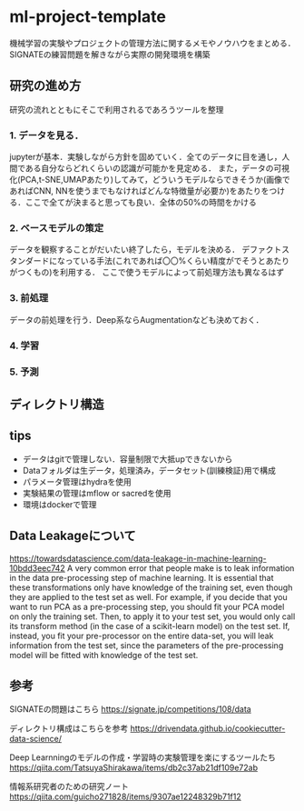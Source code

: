 # ml-project-template

機械学習の実験やプロジェクトの管理方法に関するメモやノウハウをまとめる．
SIGNATEの練習問題を解きながら実際の開発環境を構築

## 研究の進め方
研究の流れとともにそこで利用されるであろうツールを整理
### 1. データを見る．

jupyterが基本．実験しながら方針を固めていく．全てのデータに目を通し，人間である自分ならどれくらいの認識が可能かを見定める．
また，データの可視化(PCA,t-SNE,UMAPあたり)してみて，どういうモデルならできそうか(画像であればCNN, NNを使うまでもなければどんな特徴量が必要か)をあたりをつける．ここで全てが決まると思っても良い．全体の50%の時間をかける
### 2. ベースモデルの策定

データを観察することがだいたい終了したら，モデルを決める．
デファクトスタンダードになっている手法(これであれば〇〇%くらい精度がでそうとあたりがつくもの)を利用する．
ここで使うモデルによって前処理方法も異なるはず

### 3. 前処理

データの前処理を行う．Deep系ならAugmentationなども決めておく．



### 4. 学習
### 5. 予測



## ディレクトリ構造


## tips
- データはgitで管理しない．容量制限で大抵upできないから
- Dataフォルダは生データ，処理済み，データセット(訓練検証)用で構成
- パラメータ管理はhydraを使用
- 実験結果の管理はmflow or sacredを使用
- 環境はdockerで管理

## Data Leakageについて

https://towardsdatascience.com/data-leakage-in-machine-learning-10bdd3eec742
A very common error that people make is to leak information in the data pre-processing step of machine learning. It is essential that these transformations only have knowledge of the training set, even though they are applied to the test set as well. For example, if you decide that you want to run PCA as a pre-processing step, you should fit your PCA model on only the training set. Then, to apply it to your test set, you would only call its transform method (in the case of a scikit-learn model) on the test set. If, instead, you fit your pre-processor on the entire data-set, you will leak information from the test set, since the parameters of the pre-processing model will be fitted with knowledge of the test set.
## 参考
SIGNATEの問題はこちら
https://signate.jp/competitions/108/data

ディレクトリ構成はこちらを参考
https://drivendata.github.io/cookiecutter-data-science/

Deep Learnningのモデルの作成・学習時の実験管理を楽にするツールたち
https://qiita.com/TatsuyaShirakawa/items/db2c37ab21df109e72ab

情報系研究者のための研究ノート
https://qiita.com/guicho271828/items/9307ae12248329b71f12